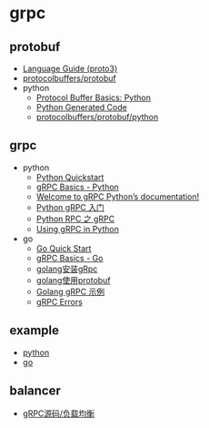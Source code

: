 # grpc

## protobuf

- [Language Guide (proto3)](https://developers.google.com/protocol-buffers/docs/proto3)
- [protocolbuffers/protobuf](https://github.com/protocolbuffers/protobuf)
- python
  - [Protocol Buffer Basics: Python](https://developers.google.com/protocol-buffers/docs/pythontutorial)
  - [Python Generated Code](https://developers.google.com/protocol-buffers/docs/reference/python-generated)
  - [protocolbuffers/protobuf/python](https://github.com/protocolbuffers/protobuf/tree/master/python)

## grpc

- python
  - [Python Quickstart](https://grpc.io/docs/quickstart/python.html)
  - [gRPC Basics - Python](https://grpc.io/docs/tutorials/basic/python.html)
  - [Welcome to gRPC Python’s documentation!](https://grpc.io/grpc/python/index.html)
  - [Python gRPC 入门](https://juejin.im/post/5b19590b6fb9a01e4b062391)
  - [Python RPC 之 gRPC](https://www.jianshu.com/p/14e6f5217f40)
  - [Using gRPC in Python](https://blog.codeship.com/using-grpc-in-python/)
- go
  - [Go Quick Start](https://grpc.io/docs/quickstart/go.html)
  - [gRPC Basics - Go](https://grpc.io/docs/tutorials/basic/go.html)
  - [golang安装gRpc](https://blog.csdn.net/cjj198561/article/details/78133193)
  - [golang使用protobuf](https://segmentfault.com/a/1190000009277748)
  - [Golang gRPC 示例](https://www.cnblogs.com/YaoDD/p/5504881.html)
  - [gRPC Errors](http://avi.im/grpc-errors/)

## example

- [python](https://github.com/dubbo-x/grpc/tree/master/python)
- [go](https://github.com/dubbo-x/grpc/tree/master/go)

## balancer

- [gRPC源码/负载均衡](https://segmentfault.com/a/1190000015231956)